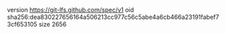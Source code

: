 version https://git-lfs.github.com/spec/v1
oid sha256:dea830227656164a506213cc977c56c5abe4a6cb466a23191fabef73cf653105
size 2656
